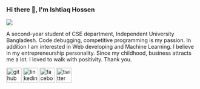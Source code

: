 ### Hi there 👋, I'm Ishtiaq Hossen
![](https://scontent.fcgp27-1.fna.fbcdn.net/v/t1.6435-9/120074916_2702667496680219_8207028441538984216_n.jpg?_nc_cat=104&ccb=1-5&_nc_sid=174925&_nc_ohc=OXkXHEa3fYsAX-OD-J_&_nc_ht=scontent.fcgp27-1.fna&oh=692c4e56f2d42f0c6a43448693171e13&oe=61899D3D)

A second-year student of CSE department, Independent University Bangladesh. Code debugging, competitive programming is my passion. In addition I am interested in Web developing and Machine Learning. I believe in my entrepreneurship personality. Since my childhood, business attracts me a lot.
I loved to walk with positivity.
Thank you.



[<img src='https://cdn.jsdelivr.net/npm/simple-icons@3.0.1/icons/github.svg' alt='github' height='40'>](https://github.com/Ishtiaq-Hossen)  [<img src='https://cdn.jsdelivr.net/npm/simple-icons@3.0.1/icons/linkedin.svg' alt='linkedin' height='40'>](https://www.linkedin.com/in/https://www.linkedin.com/in/ishtiaq-hossen-60a8981ba//)  [<img src='https://cdn.jsdelivr.net/npm/simple-icons@3.0.1/icons/facebook.svg' alt='facebook' height='40'>](https://www.facebook.com/https://www.facebook.com/ishtiaq.hossen.9/)  [<img src='https://cdn.jsdelivr.net/npm/simple-icons@3.0.1/icons/twitter.svg' alt='twitter' height='40'>](https://twitter.com/https://twitter.com/HossenIshtiaq)  

